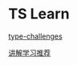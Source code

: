 # TS Learn

[type-challenges](https://github.com/type-challenges/type-challenges/blob/main/README.zh-CN.md)

[讲解学习推荐](https://wangtunan.github.io/blog/typescript/challenge.html#%E4%BB%8B%E7%BB%8D)
